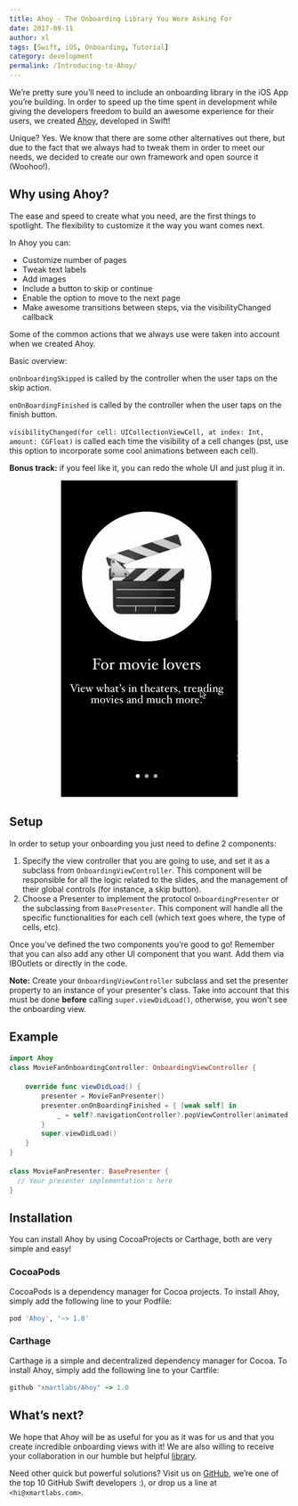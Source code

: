 ```yaml
---
title: Ahoy - The Onboarding Library You Were Asking For
date: 2017-09-11
author: xl
tags: [Swift, iOS, Onboarding, Tutorial]
category: development
permalink: /Introducing-to-Ahoy/
---
```


We’re pretty sure you’ll need to include an onboarding library in the iOS App you’re building. In order to speed up the time spent in development while giving the developers freedom to build an awesome experience for their users, we created [Ahoy](https://github.com/xmartlabs/Ahoy), developed in Swift!

Unique?
Yes. We know that there are some other alternatives out there, but due to the fact that we always had to tweak them in order to meet our needs, we decided to create our own framework and open source it (Woohoo!).

## Why using Ahoy?
The ease and speed to create what you need, are the first things to spotlight.
The flexibility to customize it the way you want comes next.

In Ahoy you can:
* Customize number of pages
* Tweak text labels
* Add images
* Include a button to skip or continue
* Enable the option to move to the next page
* Make awesome transitions between steps, via the visibilityChanged callback

Some of the common actions that we always use were taken into account when we created Ahoy.

Basic overview:

`onOnboardingSkipped` is called by the controller when the user taps on the skip action.

`onOnBoardingFinished` is called by the controller when the user taps on the finish button.

`visibilityChanged(for cell: UICollectionViewCell, at index: Int, amount: CGFloat)` is called each time the visibility of a cell changes (pst, use this option to incorporate some cool animations between each cell).

**Bonus track:** if you feel like it, you can redo the whole UI and just plug it in.

<p align='center'>
  <img src='https://raw.githubusercontent.com/xmartlabs/Ahoy/master/movie.gif' alt='Ahoy in action!'/>
</p>



## Setup
In order to setup your onboarding you just need to define 2 components:

1. Specify the view controller that you are going to use, and set it as a subclass from `OnboardingViewController`.
This component will be responsible for all the logic related to the slides, and the management of their global controls (for instance, a skip button).
2. Choose a Presenter to implement the protocol `OnboardingPresenter` or the subclassing from `BasePresenter`.
This component will handle all the specific functionalities for each cell (which text goes where, the type of cells, etc).

Once you’ve defined the two components you’re good to go! Remember that you can also add any other UI component that you want. Add them via IBOutlets or directly in the code.

**Note:** Create your `OnboardingViewController` subclass and set the presenter property to an instance of your presenter's class. Take into account that this must be done **before** calling `super.viewDidLoad()`, otherwise, you won't see the onboarding view.

## Example
```swift
import Ahoy
class MovieFanOnboardingController: OnboardingViewController {

    override func viewDidLoad() {
        presenter = MovieFanPresenter()
        presenter.onOnBoardingFinished = { [weak self] in
            _ = self?.navigationController?.popViewController(animated: true)
        }
        super.viewDidLoad()
    }
}

class MovieFanPresenter: BasePresenter {
  // Your presenter implementation's here
}
```



## Installation
You can install Ahoy by using CocoaProjects or Carthage, both are very simple and easy!

### CocoaPods
CocoaPods is a dependency manager for Cocoa projects.
To install Ahoy, simply add the following line to your Podfile:
```ruby
pod 'Ahoy', '~> 1.0'
```

### Carthage
Carthage is a simple and decentralized dependency manager for Cocoa.
To install Ahoy, simply add the following line to your Cartfile:
```ruby
github "xmartlabs/Ahoy" ~> 1.0
```

## What’s next?
We hope that Ahoy will be as useful for you as it was for us and that you create incredible onboarding views with it! We are also willing to receive your collaboration in our humble but helpful [library](https://github.com/xmartlabs/Ahoy).


Need other quick but powerful solutions?
Visit us on [GitHub](https://github.com/xmartlabs), we’re one of the top 10 GitHub Swift developers :), or drop us a line at `<hi@xmartlabs.com>`.

